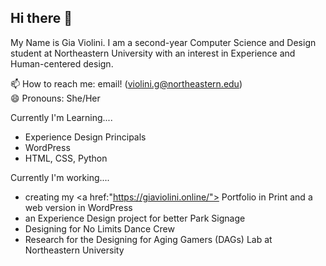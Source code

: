 ## Hi there 👋

My Name is Gia Violini. I am a second-year Computer Science and Design student at Northeastern University with an interest in Experience and Human-centered design. 

📫 How to reach me: email! (violini.g@northeastern.edu)</br>
😄 Pronouns: She/Her

Currently I'm Learning....
- Experience Design Principals
- WordPress
- HTML, CSS, Python


Currently I'm working....
- creating my <a href:"https://giaviolini.online/"> Portfolio </a> in Print and a web version in WordPress
- an Experience Design project for better Park Signage
- Designing for No Limits Dance Crew
- Research for the Designing for Aging Gamers (DAGs) Lab at Northeastern University

<!--
**giaviolini/giaviolini** is a ✨ _special_ ✨ repository because its `README.md` (this file) appears on your GitHub profile.

Here are some ideas to get you started:

- 🔭 I’m currently working on maintaining my college course work. 
- 🌱 I’m currently learning Dr. Racket and what it means to be a designer.
- 👯 I’m looking to collaborate on ...
- 🤔 I’m looking for help with ...
- 💬 Ask me about my latest design project!
- 📫 How to reach me: email! (violini.g@northeastern.edu)
- 😄 Pronouns: She/Her
- ⚡ Fun fact: My all time favorite work buddy is my cat.
-->

